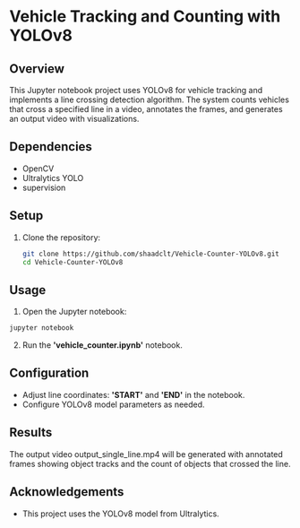 # Vehicle Tracking and Counting with YOLOv8

## Overview
This Jupyter notebook project uses YOLOv8 for vehicle tracking and implements a line crossing detection algorithm. The system counts vehicles that cross a specified line in a video, annotates the frames, and generates an output video with visualizations.

## Dependencies
- OpenCV
- Ultralytics YOLO
- supervision


## Setup

1. Clone the repository:
   ```bash
   git clone https://github.com/shaadclt/Vehicle-Counter-YOLOv8.git
   cd Vehicle-Counter-YOLOv8
   ```

## Usage

1. Open the Jupyter notebook:
  ```bash
  jupyter notebook
  ```

2. Run the **'vehicle_counter.ipynb'** notebook.


## Configuration

- Adjust line coordinates: **'START'** and **'END'** in the notebook.
- Configure YOLOv8 model parameters as needed.


## Results

The output video output_single_line.mp4 will be generated with annotated frames showing object tracks and the count of objects that crossed the line.


## Acknowledgements

- This project uses the YOLOv8 model from Ultralytics.
  


